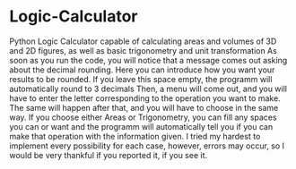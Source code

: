 # Logic-Calculator
Python Logic Calculator capable of calculating areas and volumes of 3D and 2D figures, as well as basic trigonometry and unit transformation
As soon as you run the code, you will notice that a message comes out asking about the decimal rounding.
Here you can introduce how you want your results to be rounded. If you leave this space empty, the programm will automatically round to 3 decimals
Then, a menu will come out, and you will have to enter the letter corresponding to the operation you want to make.
The same will happen after that, and you will have to choose in the same way.
If you choose either Areas or Trigonometry, you can fill any spaces you can or want and the programm will automatically tell you if you can make that operation with the information given.
I tried my hardest to implement every possibility for each case, however, errors may occur, so I would be very thankful if you reported it, if you see it.
